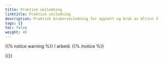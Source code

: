 ```yaml
---
title: Praktisk veiledning
linktitle: Praktisk veiledning
description: Praktisk brukerveiledning for oppsett og bruk av Altinn 3 Melding, for både teknisk personnel og sluttbrukere.
tags: []
toc: false
weight: 40
---
```


{{% notice warning  %}}
I arbeid.
{{% /notice %}}

{{<children />}}
